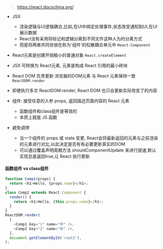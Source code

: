 > https://react.docschina.org/
- JSX
  - 渲染逻辑与UI逻辑耦合,比如,在UI中绑定处理事件,状态改变通知到UI,在UI展示数据
  - React没有采用将标记和逻辑分离到不同文件这种人为的分离方式
  - 而是将两者共同存放在称为'组件'的松散耦合单元中 `React.Component`
- React元素是创建开销极小的普通对象 `React.createElement`
- JSX 可转换为 React元素, 元素是构成 React 引用的最小砖块
- React DOM 负责更新 浏览器的DOM元素 与 React 元素保持一致 `ReactDOM.render`
- 即便执行多次 ReactDOM.render, React DOM 也只会更新实际改变了的内容
- 组件: 接受任意的入参 props, 返回描述页面内容的 React 元素
  - 函数组件和class组件是等效的
  - 本质上就是 JS 函数


- 避免调停
  - 当一个组件的 props 或 state 变更, React会将最新返回的元素与之前渲染的元素进行对比,以此决定是否有有必要更新真实的DOM
  - 可以通过覆盖声明周期方法 shouldComponentUpdate 来进行提速,默认实现总是返回true,让 React 执行更新

#### 函数组件 vs class组件
```js
function Comp1(props) {
  return <h1>Hello, {props.name}</h1>;
}
class Comp2 extends React.Component {
  render() {
    return <h1>Hello, {this.props.name}</h1>;
  }
}
ReactDOM.render(
  [
    <Comp1 key="1" name="中" />,
    <Comp2 key="2" name="你" />,
  ],
  document.getElementById('root2'),
);
```